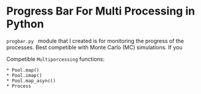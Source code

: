 # Progress Bar For Multi Processing in Python
```progbar.py ```
module that I created is for monitoring the progress of the processes. Best competible with Monte Carlo (MC) simulations. If you 



Competible ```Multiporcessing``` functions:
```
* Pool.map()
* Pool.imap()
* Pool.map_async()
* Process
```
